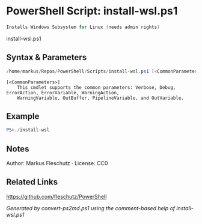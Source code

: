 # PowerShell Script: install-wsl.ps1
```powershell
Installs Windows Subsystem for Linux (needs admin rights)
```

install-wsl.ps1

## Syntax & Parameters
```powershell
/home/markus/Repos/PowerShell/Scripts/install-wsl.ps1 [<CommonParameters>]
```

```
[<CommonParameters>]
    This cmdlet supports the common parameters: Verbose, Debug, ErrorAction, ErrorVariable, WarningAction, 
    WarningVariable, OutBuffer, PipelineVariable, and OutVariable.
```

## Example
```powershell
PS>./install-wsl
```


## Notes
Author: Markus Fleschutz · License: CC0

## Related Links
https://github.com/fleschutz/PowerShell

*Generated by convert-ps2md.ps1 using the comment-based help of install-wsl.ps1*
